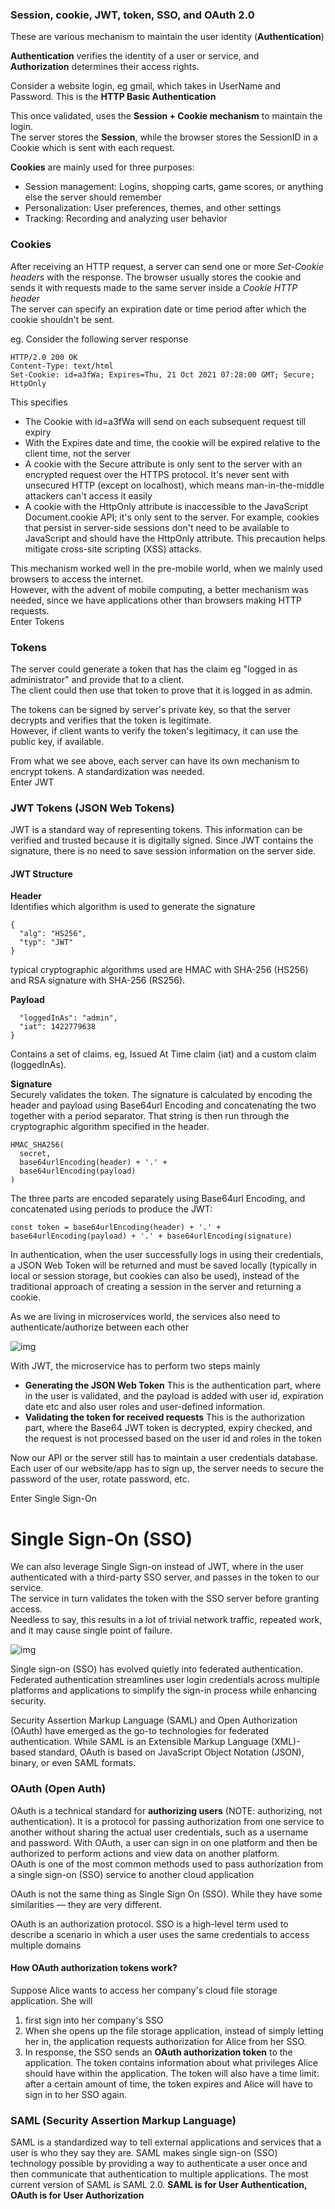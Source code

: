 ### Session, cookie, JWT, token, SSO, and OAuth 2.0

These are various mechanism to maintain the user identity (**Authentication**)

**Authentication** verifies the identity of a user or service, and   
**Authorization** determines their access rights. 


Consider a website login, eg gmail, which takes in UserName and Password. This is the **HTTP Basic Authentication**

This once validated, uses the **Session + Cookie mechanism** to maintain the login.  
The server stores the **Session**, while the browser stores the SessionID in a Cookie which is sent with each request.

**Cookies** are mainly used for three purposes:
* Session management: Logins, shopping carts, game scores, or anything else the server should remember
* Personalization: User preferences, themes, and other settings
* Tracking: Recording and analyzing user behavior

### Cookies
After receiving an HTTP request, a server can send one or more _Set-Cookie headers_ with the response. The browser usually stores the cookie and sends it with requests made to the same server inside a _Cookie HTTP header_  
The server can specify an expiration date or time period after which the cookie shouldn't be sent. 

eg. Consider the following server response
```text
HTTP/2.0 200 OK
Content-Type: text/html
Set-Cookie: id=a3fWa; Expires=Thu, 21 Oct 2021 07:28:00 GMT; Secure; HttpOnly
```
This specifies
* The Cookie with id=a3fWa will send on each subsequent request till expiry
* With the Expires date and time, the cookie will be expired relative to the client time, not the server
* A cookie with the Secure attribute is only sent to the server with an encrypted request over the HTTPS protocol. It's never sent with unsecured HTTP (except on localhost), which means man-in-the-middle attackers can't access it easily
* A cookie with the HttpOnly attribute is inaccessible to the JavaScript Document.cookie API; it's only sent to the server. For example, cookies that persist in server-side sessions don't need to be available to JavaScript and should have the HttpOnly attribute. This precaution helps mitigate cross-site scripting (XSS) attacks.

This mechanism worked well in the pre-mobile world, when we mainly used browsers to access the internet.  
However, with the advent of mobile computing, a better mechanism was needed, since we have applications other than browsers making HTTP requests.  
Enter Tokens

### Tokens
The server could generate a token that has the claim eg "logged in as administrator" and provide that to a client.  
The client could then use that token to prove that it is logged in as admin. 

The tokens can be signed by server's private key, so that the server decrypts and verifies that the token is legitimate.  
However, if client wants to verify the token's legitimacy, it can use the public key, if available.

From what we see above, each server can have its own mechanism to encrypt tokens. A standardization was needed.  
Enter JWT

### JWT Tokens (JSON Web Tokens)
JWT is a standard way of representing tokens. This information can be verified and trusted because it is digitally signed. Since JWT contains the signature, there is no need to save session information on the server side.

#### JWT Structure

**Header**  
Identifies which algorithm is used to generate the signature
```
{
  "alg": "HS256",
  "typ": "JWT"
}
```
typical cryptographic algorithms used are HMAC with SHA-256 (HS256) and RSA signature with SHA-256 (RS256).

**Payload**
```{
  "loggedInAs": "admin",
  "iat": 1422779638
}
```
Contains a set of claims. eg, Issued At Time claim (iat) and a custom claim (loggedInAs).

**Signature**   
Securely validates the token. The signature is calculated by encoding the header and payload using Base64url Encoding and concatenating the two together with a period separator. That string is then run through the cryptographic algorithm specified in the header.
```
HMAC_SHA256(
  secret,
  base64urlEncoding(header) + '.' +
  base64urlEncoding(payload)
)
```
The three parts are encoded separately using Base64url Encoding, and concatenated using periods to produce the JWT:
```
const token = base64urlEncoding(header) + '.' + base64urlEncoding(payload) + '.' + base64urlEncoding(signature)
```

In authentication, when the user successfully logs in using their credentials, a JSON Web Token will be returned and must be saved locally (typically in local or session storage, but cookies can also be used), instead of the traditional approach of creating a session in the server and returning a cookie. 


As we are living in microservices world, the services also need to authenticate/authorize between each other

![img](imgs/jwt.png)

With JWT, the microservice has to perform two steps mainly
* **Generating the JSON Web Token** This is the authentication part, where in the user is validated, and the payload is added with user id, expiration date etc and also user roles and user-defined information.
* **Validating the token for received requests** This is the authorization part, where the Base64 JWT token is decrypted, expiry checked, and the request is not processed based on the user id and roles in the token

Now our API or the server still has to maintain a user credentials database. Each user of our website/app has to sign up, the server needs to secure the password of the user, rotate password, etc. 

Enter Single Sign-On 

# Single Sign-On (SSO)
We can also leverage Single Sign-on instead of JWT, where in the user authenticated with a third-party SSO server, and passes in the token to our service.  
The service in turn validates the token with the SSO server before granting access.  
Needless to say, this results in a lot of trivial network traffic, repeated work, and it may cause single point of failure.

![img](imgs/sso.png)

Single sign-on (SSO) has evolved quietly into federated authentication. Federated authentication streamlines user login credentials across multiple platforms and applications to simplify the sign-in process while enhancing security.

Security Assertion Markup Language (SAML) and Open Authorization (OAuth) have emerged as the go-to technologies for federated authentication. While SAML is an Extensible Markup Language (XML)-based standard, OAuth is based on JavaScript Object Notation (JSON), binary, or even SAML formats.

### OAuth (Open Auth)
OAuth is a technical standard for **authorizing users** (NOTE: authorizing, not authentication). It is a protocol for passing authorization from one service to another without sharing the actual user credentials, such as a username and password. With OAuth, a user can sign in on one platform and then be authorized to perform actions and view data on another platform.  
OAuth is one of the most common methods used to pass authorization from a single sign-on (SSO) service to another cloud application

OAuth is not the same thing as Single Sign On (SSO). While they have some similarities — they are very different.

OAuth is an authorization protocol. SSO is a high-level term used to describe a scenario in which a user uses the same credentials to access multiple domains

#### How OAuth authorization tokens work?

Suppose Alice wants to access her company's cloud file storage application. She will
1. first sign into her company's SSO
2. When she opens up the file storage application, instead of simply letting her in, the application requests authorization for Alice from her SSO.
3. In response, the SSO sends an **OAuth authorization token** to the application. The token contains information about what privileges Alice should have within the application. The token will also have a time limit: after a certain amount of time, the token expires and Alice will have to sign in to her SSO again.

### SAML (Security Assertion Markup Language)
SAML is a standardized way to tell external applications and services that a user is who they say they are. SAML makes single sign-on (SSO) technology possible by providing a way to authenticate a user once and then communicate that authentication to multiple applications. The most current version of SAML is SAML 2.0.
**SAML is for User Authentication, OAuth is for User Authorization** 
